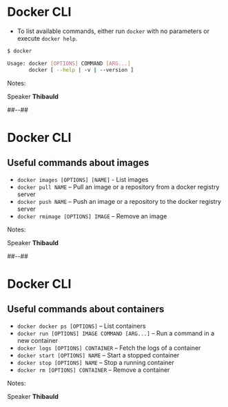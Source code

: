 <!-- .slide: -->

# Docker CLI

* To list available commands, either run `docker` with no parameters or execute `docker help`.

```sh
$ docker

Usage: docker [OPTIONS] COMMAND [ARG...]
       docker [ --help | -v | --version ]
```

Notes: 

Speaker **Thibauld**

##--##

<!-- .slide: -->

# Docker CLI

## Useful commands about images

* `docker images [OPTIONS] [NAME]` - List images
* `docker pull NAME` – Pull an image or a repository from a docker registry server
* `docker push NAME` – Push an image or a repository to the docker registry server
* `docker rmimage [OPTIONS] IMAGE` – Remove an image
<!-- .element: class="list-fragment" -->

Notes: 

Speaker **Thibauld**

##--##

<!-- .slide: -->

# Docker CLI

## Useful commands about containers

* `docker docker ps [OPTIONS]` – List containers
* `docker run [OPTIONS] IMAGE COMMAND [ARG...]` – Run a command in a new container
* `docker logs [OPTIONS] CONTAINER` – Fetch the logs of a container
* `docker start [OPTIONS] NAME` – Start a stopped container
* `docker stop [OPTIONS] NAME` – Stop a running container
* `docker rm [OPTIONS] CONTAINER` – Remove a container
<!-- .element: class="list-fragment" -->

Notes: 

Speaker **Thibauld**
